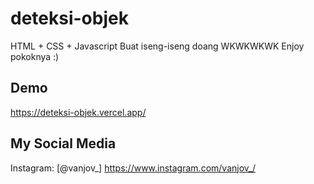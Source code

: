 # deteksi-objek
HTML + CSS + Javascript
Buat iseng-iseng doang WKWKWKWK
Enjoy pokoknya :)

## Demo
https://deteksi-objek.vercel.app/

## My Social Media
Instagram: [@vanjov_] https://www.instagram.com/vanjov_/
